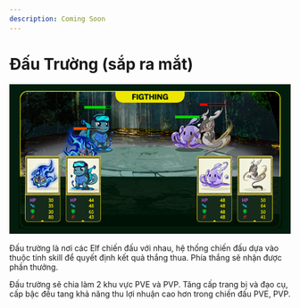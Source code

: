 ```yaml
---
description: Coming Soon
---
```


# Đấu Trường (sắp ra mắt)

![](../.gitbook/assets/fighting.png)



Đấu trường là nơi các Elf chiến đấu với nhau, hệ thống chiến đấu dựa vào thuộc tính skill để quyết định kết quả thắng thua. Phía thắng sẽ nhận được phần thưởng.

Đấu trường sẽ chia làm 2 khu vực PVE và PVP. Tăng cấp trang bị và đạo cụ, cấp bậc đều tang khả năng thu lợi nhuận cao hơn trong chiến đấu PVE, PVP.
